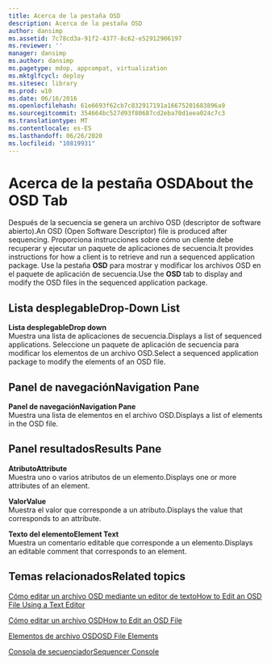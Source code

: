 ```yaml
---
title: Acerca de la pestaña OSD
description: Acerca de la pestaña OSD
author: dansimp
ms.assetid: 7c78cd3a-91f2-4377-8c62-e52912906197
ms.reviewer: ''
manager: dansimp
ms.author: dansimp
ms.pagetype: mdop, appcompat, virtualization
ms.mktglfcycl: deploy
ms.sitesec: library
ms.prod: w10
ms.date: 06/16/2016
ms.openlocfilehash: 61e6693f62cb7c832917191a16675201683896a9
ms.sourcegitcommit: 354664bc527d93f80687cd2eba70d1eea024c7c3
ms.translationtype: MT
ms.contentlocale: es-ES
ms.lasthandoff: 06/26/2020
ms.locfileid: "10819931"
---
```

# <span data-ttu-id="9cd35-103">Acerca de la pestaña OSD</span><span class="sxs-lookup"><span data-stu-id="9cd35-103">About the OSD Tab</span></span>


<span data-ttu-id="9cd35-104">Después de la secuencia se genera un archivo OSD (descriptor de software abierto).</span><span class="sxs-lookup"><span data-stu-id="9cd35-104">An OSD (Open Software Descriptor) file is produced after sequencing.</span></span> <span data-ttu-id="9cd35-105">Proporciona instrucciones sobre cómo un cliente debe recuperar y ejecutar un paquete de aplicaciones de secuencia.</span><span class="sxs-lookup"><span data-stu-id="9cd35-105">It provides instructions for how a client is to retrieve and run a sequenced application package.</span></span> <span data-ttu-id="9cd35-106">Use la pestaña **OSD** para mostrar y modificar los archivos OSD en el paquete de aplicación de secuencia.</span><span class="sxs-lookup"><span data-stu-id="9cd35-106">Use the **OSD** tab to display and modify the OSD files in the sequenced application package.</span></span>

## <span data-ttu-id="9cd35-107">Lista desplegable</span><span class="sxs-lookup"><span data-stu-id="9cd35-107">Drop-Down List</span></span>


<a href="" id="drop-down"></a>**<span data-ttu-id="9cd35-108">Lista desplegable</span><span class="sxs-lookup"><span data-stu-id="9cd35-108">Drop down</span></span>**  
<span data-ttu-id="9cd35-109">Muestra una lista de aplicaciones de secuencia.</span><span class="sxs-lookup"><span data-stu-id="9cd35-109">Displays a list of sequenced applications.</span></span> <span data-ttu-id="9cd35-110">Seleccione un paquete de aplicación de secuencia para modificar los elementos de un archivo OSD.</span><span class="sxs-lookup"><span data-stu-id="9cd35-110">Select a sequenced application package to modify the elements of an OSD file.</span></span>

## <span data-ttu-id="9cd35-111">Panel de navegación</span><span class="sxs-lookup"><span data-stu-id="9cd35-111">Navigation Pane</span></span>


<a href="" id="navigation-pane"></a>**<span data-ttu-id="9cd35-112">Panel de navegación</span><span class="sxs-lookup"><span data-stu-id="9cd35-112">Navigation Pane</span></span>**  
<span data-ttu-id="9cd35-113">Muestra una lista de elementos en el archivo OSD.</span><span class="sxs-lookup"><span data-stu-id="9cd35-113">Displays a list of elements in the OSD file.</span></span>

## <span data-ttu-id="9cd35-114">Panel resultados</span><span class="sxs-lookup"><span data-stu-id="9cd35-114">Results Pane</span></span>


<a href="" id="attribute"></a>**<span data-ttu-id="9cd35-115">Atributo</span><span class="sxs-lookup"><span data-stu-id="9cd35-115">Attribute</span></span>**  
<span data-ttu-id="9cd35-116">Muestra uno o varios atributos de un elemento.</span><span class="sxs-lookup"><span data-stu-id="9cd35-116">Displays one or more attributes of an element.</span></span>

<a href="" id="value"></a>**<span data-ttu-id="9cd35-117">Valor</span><span class="sxs-lookup"><span data-stu-id="9cd35-117">Value</span></span>**  
<span data-ttu-id="9cd35-118">Muestra el valor que corresponde a un atributo.</span><span class="sxs-lookup"><span data-stu-id="9cd35-118">Displays the value that corresponds to an attribute.</span></span>

<a href="" id="element-text"></a>**<span data-ttu-id="9cd35-119">Texto del elemento</span><span class="sxs-lookup"><span data-stu-id="9cd35-119">Element Text</span></span>**  
<span data-ttu-id="9cd35-120">Muestra un comentario editable que corresponde a un elemento.</span><span class="sxs-lookup"><span data-stu-id="9cd35-120">Displays an editable comment that corresponds to an element.</span></span>

## <span data-ttu-id="9cd35-121">Temas relacionados</span><span class="sxs-lookup"><span data-stu-id="9cd35-121">Related topics</span></span>


[<span data-ttu-id="9cd35-122">Cómo editar un archivo OSD mediante un editor de texto</span><span class="sxs-lookup"><span data-stu-id="9cd35-122">How to Edit an OSD File Using a Text Editor</span></span>](how-to-edit-an-osd-file-using-a-text-editor.md)

[<span data-ttu-id="9cd35-123">Cómo editar un archivo OSD</span><span class="sxs-lookup"><span data-stu-id="9cd35-123">How to Edit an OSD File</span></span>](how-to-edit-an-osd-file.md)

[<span data-ttu-id="9cd35-124">Elementos de archivo OSD</span><span class="sxs-lookup"><span data-stu-id="9cd35-124">OSD File Elements</span></span>](osd-file-elements.md)

[<span data-ttu-id="9cd35-125">Consola de secuenciador</span><span class="sxs-lookup"><span data-stu-id="9cd35-125">Sequencer Console</span></span>](sequencer-console.md)

 

 





